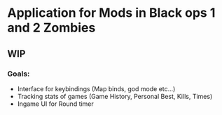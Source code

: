# Application for Mods in Black ops 1 and 2 Zombies 

## WIP

### Goals:

- Interface for keybindings (Map binds, god mode etc...)
- Tracking stats of games (Game History, Personal Best, Kills, Times)
- Ingame UI for Round timer

